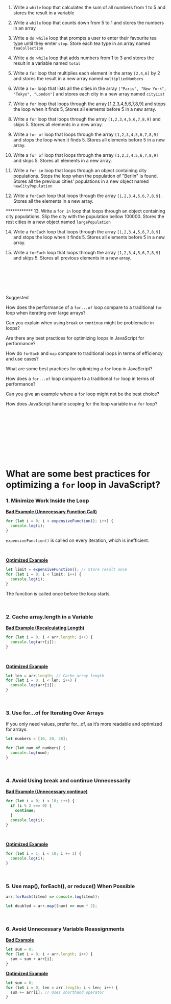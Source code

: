 1. Write a `while` loop that calculates the sum of all numbers from 1 to 5 and stores the result in a variable

2. Write a `while` loop that counts down from 5 to 1 and stores the numbers in an array

3. Write a `do while` loop that prompts a user to enter their favourite tea type until they emter `stop`. Store each tea type in an array named `teaCollection`

4. Write a `do while` loop that adds numbers from 1 to 3 and stores the result in a variable named `total`

5. Write a `for` loop that multiplies each element in the array `[2,4,6]` by 2 and stores the result in a new array named `multipliedNumbers`

6. Write a `for` loop that lists all the cities in the array `["Paris", "New York", "Tokyo", "London"]` and stores each city in a new array named `cityList`

7. Write a `for` loop that loops through the array [1,2,3,4,5,6,7,8,9] and stops the loop when it finds 5, Stores all elements before 5 in a new array.

8. Write a `for` loop that loops through the array `[1,2,3,4,5,6,7,8,9]` and skips 5.
   Stores all elements in a new array.

9. Write a `for of` loop that loops through the array `[1,2,3,4,5,6,7,8,9]` and stops the loop when it finds 5. Stores all elements before 5 in a new array.

10. Write a `for of` loop that loops through the array `[1,2,3,4,5,6,7,8,9]` and skips 5.
    Stores all elements in a new array.

11. Write a `for in` loop that loops through an object containing city populations.
    Stops the loop when the population of "Berlin" is found.
    Stores all the previous cities' populations in a new object named `newCityPopulation`

12. Write a `forEach` loop that loops through the array `[1,2,3,4,5,6,7,8,9]`.
    Stores all the elements in a new array.

\*\*\*\*\*\*\*\*\*\*\*\* 13. Write a `for in` loop that loops through an object containing city populations.
Slip the city with the population bellow 100000.
Stores the rest cities in a new object named `largePopulation`

14. Write a `forEach` loop that loops through the array `[1,2,3,4,5,6,7,8,9]` and stops the loop when it finds 5. Stores all elements before 5 in a new array.

15. Write a `forEach` loop that loops through the array `[1,2,3,4,5,6,7,8,9]` and skips 5.
    Stores all previous elements in a new array.

&nbsp;

&nbsp;

&nbsp;

Suggested

How does the performance of a `for...of` loop compare to a traditional `for` loop when iterating over large arrays?

Can you explain when using `break` or `continue` might be problematic in loops?

Are there any best practices for optimizing loops in JavaScript for performance?

How do `forEach` and `map` compare to traditional loops in terms of efficiency and use cases?

What are some best practices for optimizing a `for` loop in JavaScript?

How does a `for...of` loop compare to a traditional `for` loop in terms of performance?

Can you give an example where a `for` loop might not be the best choice?

How does JavaScript handle scoping for the loop variable in a `for` loop?

&nbsp;

&nbsp;

&nbsp;

&nbsp;

&nbsp;

# What are some best practices for optimizing a `for` loop in JavaScript?

### 1. Minimize Work Inside the Loop

**<u>Bad Example (Unnecessary Function Call)</u>**

```js
for (let i = 0; i < expensiveFunction(); i++) {
  console.log(i);
}
```

`expensiveFunction()` is called on every iteration, which is inefficient.

&nbsp;

**<u>Optimized Example</u>**

```js
let limit = expensiveFunction(); // Store result once
for (let i = 0; i < limit; i++) {
  console.log(i);
}
```

The function is called once before the loop starts.

&nbsp;

### 2. Cache array.length in a Variable

**<u>Bad Example (Recalculating Length)</u>**

```js
for (let i = 0; i < arr.length; i++) {
  console.log(arr[i]);
}
```

&nbsp;

**<u>Optimized Example</u>**

```js
let len = arr.length; // Cache array length
for (let i = 0; i < len; i++) {
  console.log(arr[i]);
}
```

&nbsp;

### 3. Use for...of for Iterating Over Arrays

If you only need values, prefer for...of, as it’s more readable and optimized for arrays.

```js
let numbers = [10, 20, 30];

for (let num of numbers) {
  console.log(num);
}
```

&nbsp;

### 4. Avoid Using break and continue Unnecessarily

**<u>Bad Example (Unnecessary continue)</u>**

```js
for (let i = 0; i < 10; i++) {
  if (i % 2 === 0) {
    continue;
  }
  console.log(i);
}
```

&nbsp;

**<u>Optimized Example</u>**

```js
for (let i = 1; i < 10; i += 2) {
  console.log(i);
}
```

&nbsp;

### 5. Use map(), forEach(), or reduce() When Possible

```js
arr.forEach((item) => console.log(item));
```

```js
let doubled = arr.map((num) => num * 2);
```

&nbsp;

### 6. Avoid Unnecessary Variable Reassignments

**<u>Bad Example</u>**

```js
let sum = 0;
for (let i = 0; i < arr.length; i++) {
  sum = sum + arr[i];
}
```

**<u>Optimized Example</u>**

```js
let sum = 0;
for (let i = 0, len = arr.length; i < len; i++) {
  sum += arr[i]; // Uses shorthand operator
}
```

&nbsp;

&nbsp;

&nbsp;

&nbsp;

